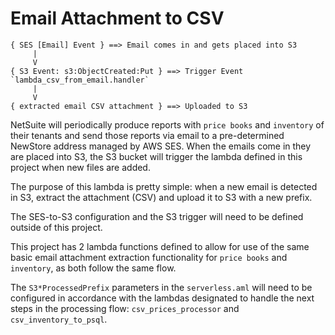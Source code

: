 # Email Attachment to CSV

```
{ SES [Email] Event } ==> Email comes in and gets placed into S3
     |
     V
{ S3 Event: s3:ObjectCreated:Put } ==> Trigger Event `lambda_csv_from_email.handler`
     |
     V
{ extracted email CSV attachment } ==> Uploaded to S3
```

NetSuite will periodically produce reports with `price books` and `inventory` of
their tenants and send those reports via email to a pre-determined NewStore
address managed by AWS SES. When the emails come in they are placed into S3, the
S3 bucket will trigger the lambda defined in this project when new files are
added.

The purpose of this lambda is pretty simple: when a new email is detected in S3,
extract the attachment (CSV) and upload it to S3 with a new prefix.

The SES-to-S3 configuration and the S3 trigger will need to be defined outside
of this project.

This project has 2 lambda functions defined to allow for use of the same basic
email attachment extraction functionality for `price books` and `inventory`, as
both follow the same flow.

The `S3*ProcessedPrefix` parameters in the `serverless.aml` will need to be
configured in accordance with the lambdas designated to handle the next steps in
the processing flow: `csv_prices_processor` and `csv_inventory_to_psql`.
